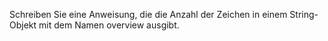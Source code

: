 Schreiben Sie eine Anweisung, die die Anzahl der Zeichen in einem String-Objekt mit dem Namen overview ausgibt.